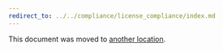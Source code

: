 ```yaml
---
redirect_to: ../../compliance/license_compliance/index.md
---
```


This document was moved to [another location](../../compliance/license_compliance/index.md).

<!-- This redirect file can be deleted after February 1, 2021. -->
<!-- Before deletion, see: https://docs.gitlab.com/ee/development/documentation/#move-or-rename-a-page -->

